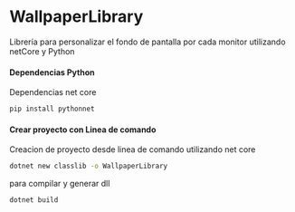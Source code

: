 # WallpaperLibrary
Librería para personalizar el fondo de pantalla por cada monitor utilizando   netCore y Python  

#### Dependencias Python  

Dependencias net core 

```sh
pip install pythonnet
```

#### Crear proyecto con  Linea de comando    

Creacion de proyecto desde linea de comando   utilizando  net core 

```sh
dotnet new classlib -o WallpaperLibrary
```
para compilar y generar dll 
```sh
dotnet build
```